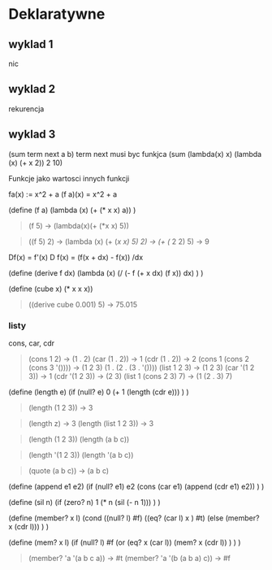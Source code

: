 # Deklaratywne

## wyklad 1

nic

## wyklad 2

rekurencja

## wyklad 3

(sum term next a b)         term next musi byc funkjca
(sum (lambda(x) x)
    (lambda (x) (+ x 2))
    2
    10)

Funkcje jako wartosci innych funkcji

fa(x) := x^2 + a        (f a)(x) = x^2 + a

(define (f a)
    (lambda (x) (+ (* x x) a))
)

> (f 5)
->    (lambda(x)(+ (*x x) 5))

<!--^^tu bedzie blad^^-->  

> ((f 5) 2)
->    (lambda (x) (+ (*x x) 5) 2)
->    (+ (* 2 2) 5)
->    9

<!-- ^^tu mamy funkcje i argument do owej funkcji -->

<!-- pochodna -->
Df(x) = f'(x)
D f(x) = (f(x + dx) - f(x)) /dx

(define (derive f dx)
  (lambda (x)
    (/ (- f (+ x dx) (f x)) dx)
  )
)

(define (cube x)
  (* x x x))

> ((derive cube 0.001) 5)
-> 75.015

### listy

cons, car, cdr

> (cons 1 2)
->   (1 . 2)
> (car (1 . 2))
-> 1
> (cdr (1 . 2))
-> 2
> (cons 1 (cons 2 (cons 3 '())))
-> (1 2 3)              (1 . (2 . (3 . '())))
> (list 1 2 3)
-> (1 2 3)
> (car '(1 2 3))
-> 1
> (cdr '(1 2 3))
-> (2 3)
> (list 1 (cons 2 3) 7)
-> (1 (2 . 3) 7)

(define (length e)
  (if (null? e)
    0
    (+ 1 (length (cdr e)))
  )
)

> (length (1 2 3))
-> 3
<!-- z to ta tablica z gory  (list 1 (cons 2 3) 7) o ta i te pare bierze jako 1-->
> (length z)
-> 3
> (length (list 1 2 3))
-> 3
<!-- tu bedzie myslal ze to jest funkcja -->
> (length (1 2 3))
> (length (a b c))
<!--  dlatego trzeba napisac pypcia przed nawiasem i wtedy wie ze to lista -->
> (length '(1 2 3))
> (length '(a b c))
<!-- pypcia mozna napisac slownie badz symbolem -->
> (quote (a b c))
-> (a b c)

(define (append e1 e2)
  (if (null? e1)
    e2
    (cons (car e1) (append (cdr e1) e2))
  )
)

(define (sil n)
  (if (zero? n)
    1
    (* n (sil (- n 1)))
  )
)

(define (member? x l)
  (cond ((null? l)
    #f)
    ((eq? (car l) x ) #t)
    (else (member? x (cdr l)))
  )
)

(define (mem? x l)
  (if (null? l)
    #f
    (or (eq? x (car l))
          (mem? x (cdr l))
    )
  )
)

> (member? 'a '(a b c a))
-> #t
> (member? 'a '(b (a b a) c))
-> #f
